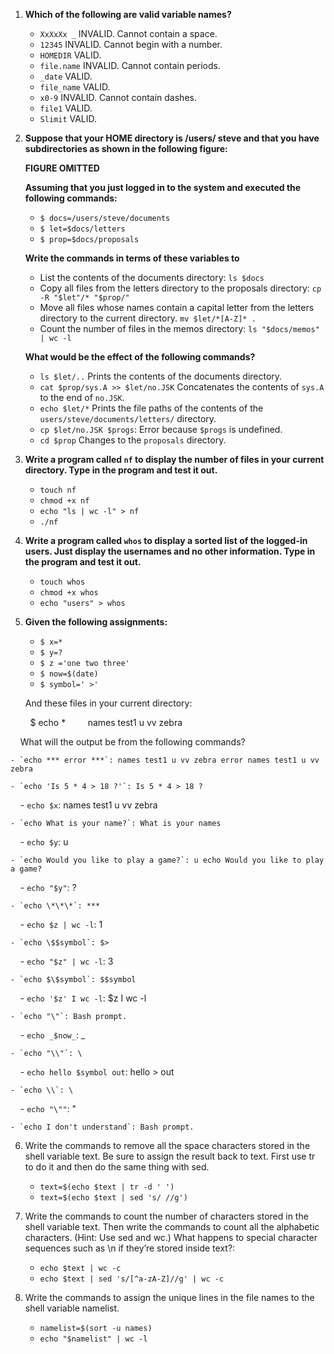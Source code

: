  1. **Which of the following are valid variable names?**

    - `XxXxXx _` INVALID. Cannot contain a space.
    - `12345` INVALID. Cannot begin with a number.
    - `HOMEDIR` VALID.
    - `file.name` INVALID. Cannot contain periods.
    - `_date` VALID.
    - `file_name` VALID.
    - `x0-9` INVALID. Cannot contain dashes.
    - `file1` VALID.
    - `Slimit` VALID.

2. **Suppose that your HOME directory is /users/ steve and that you have subdirectories as shown in the following figure:**

    **FIGURE OMITTED**
    
    **Assuming that you just logged in to the system and executed the following commands:**

    - `$ docs=/users/steve/documents`
    - `$ let=$docs/letters`
    - `$ prop=$docs/proposals`
    
    **Write the commands in terms of these variables to**

    - List the contents of the documents directory: `ls $docs`
    - Copy all files from the letters directory to the proposals directory: `cp -R "$let"/* "$prop/"`
    - Move all files whose names contain a capital letter from the letters directory to the current directory. `mv $let/*[A-Z]* .`
    - Count the number of files in the memos directory: `ls "$docs/memos" | wc -l`
       
    **What would be the effect of the following commands?**

    - `ls $let/..` Prints the contents of the documents directory.
    - `cat $prop/sys.A >> $let/no.JSK` Concatenates the contents of `sys.A` to the end of `no.JSK`.
    - `echo $let/*` Prints the file paths of the contents of the `users/steve/documents/letters/` directory.
    - `cp $let/no.JSK $progs`: Error because `$progs` is undefined.
    - `cd $prop` Changes to the `proposals` directory.

3. **Write a program called `nf` to display the number of files in your current directory. Type in the program and test it out.**

    - `touch nf`
    - `chmod +x nf`
    - `echo "ls | wc -l" > nf`
    - `./nf`

4. **Write a program called `whos` to display a sorted list of the logged-in users. Just display the usernames and no other information. Type in the program and test it out.**

    - `touch whos`
    - `chmod +x whos`
    - `echo "users" > whos`

5. **Given the following assignments:**

    - `$ x=*`
    - `$ y=?`
    - `$ z ='one
             two
             three'`
    - `$ now=$(date)`
    - `$ symbol=' >'`
    
    And these files in your current directory:

        $ echo *
        names test1 u vv zebra

    What will the output be from the following commands?
    
    - `echo *** error ***`: names test1 u vv zebra error names test1 u vv zebra
    
    - `echo 'Is 5 * 4 > 18 ?'`: Is 5 * 4 > 18 ?
        
    - `echo $x`: names test1 u vv zebra
    
    - `echo What is your name?`: What is your names
    
    - `echo $y`: u
    
    - `echo Would you like to play a game?`: u echo Would you like to play a game?
    
    - `echo "$y"`: ?
    
    - `echo \*\*\*`: ***
    
    - `echo $z | wc -l`: 1
    
    - `echo \$$symbol`: $>
    
    - `echo "$z" | wc -l`: 3
    
    - `echo $\$symbol`: $$symbol
    
    - `echo '$z' I wc -l`: $z I wc -l
    
    - `echo "\"`: Bash prompt.
    
    - `echo _$now_`: _
    
    - `echo "\\"`: \
    
    - `echo hello $symbol out`: hello > out
    
    - `echo \\`: \
    
    - `echo "\""`: "
    
    - `echo I don't understand`: Bash prompt.
    
6. Write the commands to remove all the space characters stored in the shell variable text. Be sure to assign the result back to text. First use tr to do it and then do the same thing with sed.

    - `text=$(echo $text | tr -d ' ')`
    - `text=$(echo $text | sed 's/ //g')`
    
7. Write the commands to count the number of characters stored in the shell variable text. Then write the commands to count all the alphabetic characters. (Hint: Use sed and wc.) What happens to special character sequences such as \n if they’re stored inside text?:

    - `echo $text | wc -c`
    - `echo $text | sed 's/[^a-zA-Z]//g' | wc -c`
    
8. Write the commands to assign the unique lines in the file names to the shell variable namelist.

    - `namelist=$(sort -u names)`
    - `echo "$namelist" | wc -l`
    
